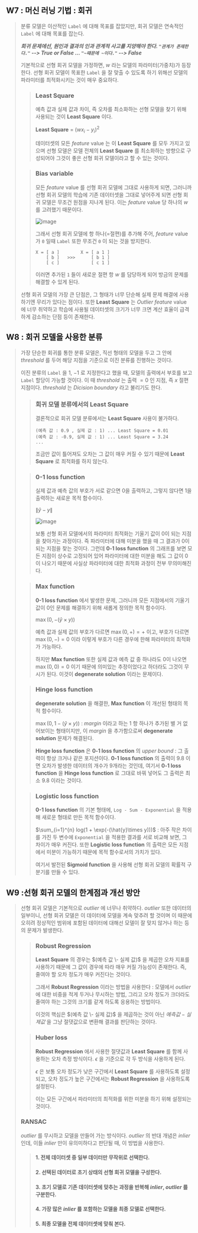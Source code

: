 ## W7 : 머신 러닝 기법 : 회귀
> 분류 모델은 이산적인 `Label` 에 대해 목표를 잡았지만, 회귀 모델은 연속적인 `Label` 에 대해 목표를 잡는다.
>
> ***회귀 문제에선, 원인과 결과의 인과 관계적 사고를 지양해야 한다. `"관계가 존재한다."` --> True or False ... `"~때문에 ~이다."` --> False***
>
> 기본적으로 선형 회귀 모델을 가정하면, $w$ 라는 모델의 파라미터(가중치)가 등장한다. 선형 회귀 모델이 목표한 `Label` 을 잘 맞출 수 있도록 하기 위해선 모델의 파라미터를 최적화시키는 것이 매우 중요하다.
>
> > ### Least Square
> > 예측 값과 실제 값과 차이, 즉 오차를 최소화하는 선형 모델을 찾기 위해 사용되는 것이 **Least Square** 이다.
> >
> > **Least Square** = $(wx_i-y_i)^2$
> >
> > 데이터셋의 모든 *feature* value 는 이 **Least Square** 를 모두 가지고 있으며 선형 모델은 모델 전체의 **Least Square** 를 최소화하는 방향으로 구성되어야 그것이 좋은 선형 회귀 모델이라고 할 수 있는 것이다.
>
> > ### Bias variable
> > 모든 *feature* value 를 선형 회귀 모델에 그대로 사용하게 되면, 그러니까 선형 회귀 모델의 학습에 기존 데이터셋을 그대로 넣어주게 되면 선형 회귀 모델은 무조건 원점을 지나게 된다. 이는 *feature* value 당 하나의 $w$ 를 고려했기 때문이다.
> >
> > ![image](https://github.com/user-attachments/assets/1eb2e46e-8e59-4aca-ae0e-fe7a1975d679)
> >
> > 그래서 선형 회귀 모델에 항 하나(=절편)를 추가해 주어, *feature* value 가 `0` 일때 `Label` 또한 무조건 `0` 이 되는 것을 방지한다.
> >
> > ```
> > X = [ a ]        X = [ a 1 ]
> >     [ b ]   >>>      [ b 1 ]
> >     [ c ]            [ c 1 ]
> > ```
> > 이러면 추가된 `1` 들이 새로운 절편 항 $w$ 를 담당하게 되어 방금의 문제를 해결할 수 있게 된다.
> 
> 선형 회귀 모델의 가장 큰 단점은, 그 형태가 너무 단순해 실제 문제 해결에 사용하기엔 무리가 있다는 점이다. 또한 **Least Square** 는 *Outlier* *feature* value 에 너무 취약하고 학습에 사용될 데이터셋의 크기가 너무 크면 계산 효율이 급격하게 감소하는 단점 등이 존재한다.

## W8 : 회귀 모델을 사용한 분류
> 가장 단순한 회귀를 통한 분류 모델은, 직선 형태의 모델을 두고 그 안에 *threshold* 를 두어 해당 지점을 기준으로 이진 분류를 진행하는 것이다.
> 
> 이진 분류의 `Label` 을 $1$, $-1$ 로 지정한다고 했을 때, 모델의 출력에서 부호를 보고 `Label` 할당이 가능할 것이다. 이 때 *threshold* 는 출력 $= 0$ 인 지점, 즉 $x$ 절편 지점이다. *threshold* 는 *Dicision boundary* 라고 불리기도 한다.
>
> > ### 회귀 모델 분류에서의 Least Square
> > 결론적으로 회귀 모델 분류에서는 **Least Square** 사용이 불가하다.
> >
> > ```
> > (예측 값 : 0.9 , 실제 값 : 1) ... Least Square = 0.01 
> > (예측 값 : -0.9, 실제 값 : 1) ... Least Square = 3.24
> > ...  
> > ```
> > 조금만 값이 틀어져도 오차는 그 값이 매우 커질 수 있기 때문에 **Least Square** 로 최적화를 하지 않는다.
> 
> > ### 0-1 loss function
> > 실제 값과 예측 값의 부호가 서로 같으면 0을 출력하고, 그렇지 않다면 1을 출력하는  새로운 목적 함수이다.
> >
> > $\lVert\hat{y}-y\rVert$
> >
> > ![image](https://github.com/user-attachments/assets/531a1df5-f172-46f9-9993-2115c5298b63)
> >
> > 보통 선형 회귀 모델에서의 파라미터 최적화는 기울기 값이 $0$이 되는 지점을 찾아가는 과정이다. 즉 파라미터에 대해 미분을 했을 때 그 결과가 $0$이 되는 지점을 찾는 것이다. 그런데 **0-1 loss function** 의 그래프를 보면 모든 지점이 상수로 고정되어 있어 파라미터에 대한 미분을 해도 그 값이 0이 나오기 때문에 사실상 파라미터에 대한 최적화 과정이 전부 무의미해진다.
> 
> > ### Max function
> > **0-1 loss function** 에서 발생한 문제, 그러니까 모든 지점에서의 기울기 값이 0인 문제를 해결하기 위해 새롭게 정의한 목적 함수이다.
> > 
> > $\max (0, -(\hat{y}\times y))$
> >
> > 예측 값과 실제 값의 부호가 다르면 $\max (0, +)=+$ 이고,
> > 부호가 다르면 $\max (0, -)=0$ 이라 이렇게 부호가 다른 경우에 한해 파라미터의 최적화가 가능하다.
> >
> > 하지만 **Max function** 또한 실제 값과 예측 값 중 하나라도 0이 나오면 $\max (0, 0)=0$ 이기 때문에 의미있는 추정이었다고 하더라도 그것이 무시가 된다. 이것이 **degenerate solution** 이라는 문제이다.
> 
> > ### Hinge loss function
> > **degenerate solution** 을 해결한, **Max function** 이 개선된 형태의 목적 함수이다.
> >
> > $\max (0, 1-(\hat{y}\times y))$ : *margin* 이라고 하는 1 항 하나가 추가된 별 거 없어보이는 형태이지만, 이 *margin* 을 추가함으로써 **degenerate solution** 문제가 해결된다.
> >
> > **Hinge loss function** 은 **0-1 loss function** 의 *upper bound* : 그 출력이 항상 크거나 같은 포지션이다. **0-1 loss function** 의 출력이 9.8 이면 오차가 발생한 데이터의 개수가 9개라는 것인데, 여기서 **0-1 loss function** 을 **Hinge loss function** 로 그대로 바꿔 넣어도 그 출력은 최소 9.8 이라는 것이다.
> 
> > ### Logistic loss function
> > **0-1 loss function** 의 기본 형태에, `Log - Sum - Exponential` 을 적용해 새로운 형태로 만든 목적 함수이다.
> >
> > $\sum_{i=1}^{n} log(1 + \exp(-(\hat{y}\times y)))$ : 아주 작은 차이를 가진 두 변수에 `Exponential` 을 적용한 결과를 서로 비교해 보면, 그 차이가 매우 커진다. 또한 **Logistic loss function** 의 출력은 모든 지점에서 미분이 가능하기 때문에 목적 함수로서의 가치가 있다.
> >
> > 여기서 발전된 **Sigmoid function** 을 사용해 선형 회귀 모델의 확률적 구분기를 만들 수 있다.

## W9 :선형 회귀 모델의 한계점과 개선 방안
> 선형 회귀 모델은 기본적으로 *outlier* 에 너무나 취약하다. *outlier* 또한 데이터의 일부이니, 선형 회귀 모델은 이 데이터에 모델을 계속 맞추려 할 것이며 이 때문에 오히려 정상적인 범위에 포함된 데이터에 대해선 모델이 잘 맞지 않거나 하는 등의 문제가 발생한다.
>
> > ### Robust Regression
> > **Least Square** 의 경우는 $(예측 값 \- 실제 값)$ 을 제곱한 오차 지표를 사용하기 때문에 그 값이 경우에 따라 매우 커질 가능성이 존재한다. 즉, 줄여야 할 오차 정도가 매우 커진다는 것이다. 
> >
> > 그래서 **Robust Regression** 이라는 방법을 사용한다 : 모델에서 *outlier* 에 대한 비중을 적게 두거나 무시하는 방법, 그리고 오차 정도가 크더라도 줄여야 하는 그것의 크기를 같게 하도록 응용하는 방법이다.
> >
> > 이것의 핵심은 $(예측 값 \- 실제 값)$ 을 제곱하는 것이 아닌 $예측 값 - 실제 값$ 을 그냥 절댓값으로 변환해 결과를 판단하는 것이다.
> 
> > ### Huber loss
> > **Robust Regression** 에서 사용한 절댓값과 **Least Square** 를 함께 사용하는 오차 측정 방식이다. $\epsilon$ 을 기준으로 각 두 방식을 사용하게 된다.
> >
> > $\epsilon$ 은 보통 오차 정도가 낮은 구간에서 **Least Square** 를 사용하도록 설정되고, 오차 정도가 높은 구간에서는 **Robust Regression** 을 사용하도록 설정된다.
> >
> > 이는 모든 구간에서 파라미터의 최적화를 위한 미분을 하기 위해 설정되는 것이다.
> 
> ### RANSAC
> *outlier* 를 무시하고 모델을 만들어 가는 방식이다. *outlier* 의 반대 개념은 *inlier* 인데, 이들 *inlier* 만이 유의미하다고 판단될 때, 이 방법을 사용한다.
>
> > #### 1. 전체 데이터셋 중 일부 데이터만 무작위로 선택한다.
> > #### 2. 선택된 데이터로 초기 상태의 선형 회귀 모델을 구성한다.
> > #### 3. 초기 모델로 기존 데이터셋에 맞추는 과정을 반복해 *inlier*, *outlier* 를 구분한다.
> > #### 4. 가장 많은 *inlier* 를 포함하는 모델을 최종 모델로 선택한다.
> > #### 5. 최종 모델을 전체 데이터셋에 맞춰 본다.
